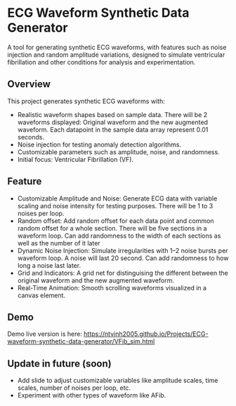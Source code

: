# ECG Waveform Synthetic Data Generator
A tool for generating synthetic ECG waveforms, with features such as noise injection and random amplitude variations, designed to simulate ventricular fibrillation and other conditions for analysis and experimentation.

## Overview
This project generates synthetic ECG waveforms with:
* Realistic waveform shapes based on sample data. There will be 2 waveforms displayed: Original waveform and the new augmented waveform. Each datapoint in the sample data array represent 0.01 seconds.
* Noise injection for testing anomaly detection algorithms.
* Customizable parameters such as amplitude, noise, and randomness.
* Initial focus: Ventricular Fibrillation (VF).

## Feature
* Customizable Amplitude and Noise: Generate ECG data with variable scaling and noise intensity for testing purposes. There will be 1 to 3 noises per loop.
* Random offset: Add random offset for each data point and common random offset for a whole section. There will be five sections in a waveform loop. Can add randomness to the width of each sections as well as the number of it later  
* Dynamic Noise Injection: Simulate irregularities with 1–2 noise bursts per waveform loop. A noise will last 20 second. Can add randomness to how long a noise last later.
* Grid and Indicators: A grid net for distinguising the different between the original waveform and the new augmented waveform.
* Real-Time Animation: Smooth scrolling waveforms visualized in a canvas element.

## Demo
Demo live version is here: https://ntvinh2005.github.io/Projects/ECG-waveform-synthetic-data-generator/VFib_sim.html

## Update in future (soon)
* Add slide to adjust customizable variables like amplitude scales, time scales, number of noises per loop, etc.
* Experiment with other types of waveform like AFib.
